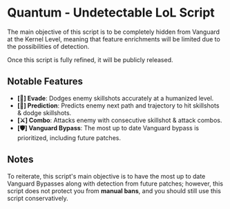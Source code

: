 # Quantum - Undetectable LoL Script

The main objective of this script is to be completely hidden from Vanguard at the Kernel Level, meaning that feature enrichments will be limited due to the possibilities of detection.

Once this script is fully refined, it will be publicly released.

## Notable Features

- **[🤸] Evade**: Dodges enemy skillshots accurately at a humanized level.
- **[🔮] Prediction**: Predicts enemy next path and trajectory to hit skillshots & dodge skillshots.
- **[⚔️] Combo**: Attacks enemy with consecutive skillshot & attack combos.
- **[🛡️] Vanguard Bypass**: The most up to date Vanguard bypass is prioritized, including future patches.

## Notes

To reiterate, this script's main objective is to have the most up to date Vanguard Bypasses along with detection from future patches; however, this script does not protect you from **manual bans**, and you should still use this script conservatively.

